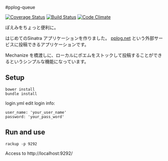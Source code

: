 #pplog-queue

[![Coverage Status](https://img.shields.io/coveralls/gouf/pplog-queue.svg)](https://coveralls.io/r/gouf/pplog-queue?branch=master)
[![Build Status](https://travis-ci.org/gouf/pplog-queue.svg?branch=master)](https://travis-ci.org/gouf/pplog-queue)
[![Code Climate](https://codeclimate.com/github/gouf/pplog-queue/badges/gpa.svg)](https://codeclimate.com/github/gouf/pplog-queue)

ぽえみをちょっと便利に。

はじめてのSinatra アプリケーションを作りました。
[pplog.net](http://www.pplog.net/) という外部サービスに投稿できるアプリケーションです。

Mechanize を橋渡しに、ローカルにポエムをストックして投稿することができるというシンプルな機能になっています。

## Setup

```
bower install
bundle install
```

login.yml
edit login info:
```
user_name: 'your_user_name'
password: 'your_pass_word'
```



## Run and use

```
rackup -p 9292
```

Access to http://localhost:9292/
